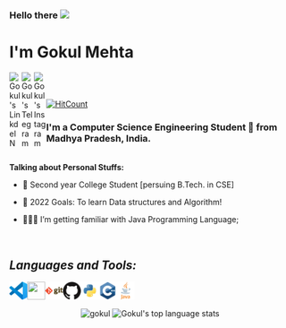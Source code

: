 ### **Hello there** <img src="https://media.giphy.com/media/hvRJCLFzcasrR4ia7z/giphy.gif" width="25px">
# I'm Gokul Mehta

<a href="https://www.linkedin.com/in/gokul-mehta/">
  <img align="left" alt="Gokul's LinkdeIN" width="22px" src="https://cdn.jsdelivr.net/npm/simple-icons@v3/icons/linkedin.svg" />
</a>
<a href="https://t.me/gokulmehtaa">
  <img align="left" alt="Gokul's Telegram" width="22px" src="https://cdn.jsdelivr.net/npm/simple-icons@v3/icons/telegram.svg" />
</a>
<a href="https://www.instagram.com/_gokulmehta_/">
  <img align="left" alt="Gokul's Instagram" width="22px" src="https://cdn.jsdelivr.net/npm/simple-icons@v3/icons/instagram.svg" />
</a>
<br><br>

[![HitCount](http://hits.dwyl.com/Gokul9404/Gokul9404.svg)](http://hits.dwyl.com/Gokul9404/Gokul9404)


<h3>I'm a Computer Science Engineering Student 🚀 from Madhya Pradesh, India.</h3>
<br>
<b>Talking about Personal Stuffs:</b>

- 💬 Second year College Student [persuing B.Tech. in CSE]

- 🥅 2022 Goals: To learn Data structures and Algorithm!

- 👨🏽‍💻 I’m getting familiar with Java Programming Language;

<!-- - 🌱 I’m currently learning about **Data Structures and Algorithm** -->
<br>

## *Languages and Tools:* 
<img align="left" height="32" width="32" src="https://raw.githubusercontent.com/github/explore/80688e429a7d4ef2fca1e82350fe8e3517d3494d/topics/visual-studio-code/visual-studio-code.png">
<img align="left" height="32" width="32" src="https://camo.githubusercontent.com/24fc5fec8394fc63eff6c4b7730b4cd1a2dd9cd9c18bce5924484ca959bc5344/68747470733a2f2f63646e2e6a7364656c6976722e6e65742f6e706d2f73696d706c652d69636f6e734076332f69636f6e732f7079636861726d2e737667">
<img align="left" height="32" width="32" src="https://raw.githubusercontent.com/github/explore/80688e429a7d4ef2fca1e82350fe8e3517d3494d/topics/git/git.png">
<img align="left" height="32" width="32"src="https://raw.githubusercontent.com/github/explore/78df643247d429f6cc873026c0622819ad797942/topics/github/github.png">
<img align="left" height="32" width="32"src="https://raw.githubusercontent.com/github/explore/80688e429a7d4ef2fca1e82350fe8e3517d3494d/topics/python/python.png">
<img align="left" height="32" width="32" src="https://raw.githubusercontent.com/github/explore/80688e429a7d4ef2fca1e82350fe8e3517d3494d/topics/cpp/cpp.png">
<img align="left" height="32" width="32" src="https://raw.githubusercontent.com/github/explore/80688e429a7d4ef2fca1e82350fe8e3517d3494d/topics/java/java.png">

<!-- <code><img height="40" src="https://raw.githubusercontent.com/github/explore/80688e429a7d4ef2fca1e82350fe8e3517d3494d/topics/mysql/mysql.png"></code> -->

<br><br>

<p align="center">
<img height=150 src="https://github-readme-stats.vercel.app/api?username=gokul9404&show_icons=true&theme=github_dark" alt="gokul" />
<img height=150 src="https://github-readme-stats.vercel.app/api/top-langs/?username=gokul9404&layout=compact&theme=github_dark" alt="Gokul's top language stats" />
</p>
